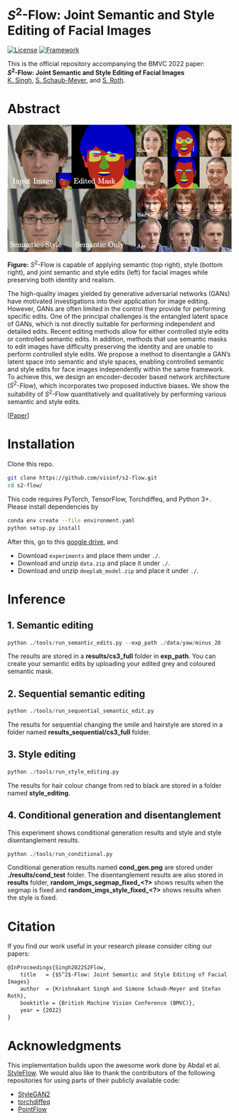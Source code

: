 # $S^2$-Flow: Joint Semantic and Style Editing of Facial Images
[![License](https://img.shields.io/badge/License-Apache%202.0-blue.svg)](https://opensource.org/licenses/Apache-2.0)
[![Framework](https://img.shields.io/badge/PyTorch-%23EE4C2C.svg?&logo=PyTorch&logoColor=white)](https://pytorch.org/)

This is the official repository accompanying the BMVC 2022 paper:<br>
**$S^2$-Flow: Joint Semantic and Style Editing of Facial Images**<br>
[K. Singh](https://kris-singh.github.io/), [S. Schaub-Meyer](https://schaubsi.github.io/), and [S. Roth](https://www.visinf.tu-darmstadt.de/visinf/team_members/sroth/sroth.en.jsp). 

# Abstract
<p align="center" width="100%">
<img src="figures/abstract_condensed.jpg" width="800" />
</p>

**Figure:** $S^2$-Flow is capable of applying semantic (top right), style (bottom right), and joint semantic and style edits (left) for facial images while preserving both identity and realism.

The high-quality images yielded by generative adversarial networks (GANs) have motivated investigations into their application for image editing. However, GANs are often limited in the control they provide for performing specific edits. One of the principal challenges is the entangled latent space of GANs, which is not directly suitable for performing independent and detailed edits. Recent editing methods allow for either controlled style edits or controlled semantic edits. In addition, methods that use semantic masks to edit images have difficulty preserving the identity and are unable to perform controlled style edits.
We propose a method to disentangle a GAN’s latent space into semantic and style spaces, enabling controlled semantic and style edits for face images independently within the same framework. To achieve this, we design an encoder-decoder based network architecture $(S^2$-Flow), which incorporates two proposed inductive biases. We show the suitability of $S^2$-Flow quantitatively and qualitatively by performing various semantic and style edits. 

[[Paper](https://arxiv.org/abs/2211.12209)]


# Installation

Clone this repo.
```bash
git clone https://github.com/visinf/s2-flow.git
cd s2-flow/
```

This code requires PyTorch, TensorFlow, Torchdiffeq, and Python 3+. Please install dependencies by
```bash
conda env create --file environment.yaml
python setup.py install
```
After this, go to this [google drive](https://drive.google.com/drive/folders/1nZ_U0qCFFwBM9L_h9mmV9W0axFt4Xd-N?usp=sharing), and 
* Download `experiments` and place them under `./`. 
* Download and unzip `data.zip` and place it under `./`.
* Download and unzip `deeplab_model.zip` and place it under `./`.


# Inference

## 1. Semantic editing
```python
python ./tools/run_semantic_edits.py --exp_path ./data/yaw/minus_20
```
The results are stored in a **results/cs3_full** folder in **exp_path**. 
You can create your semantic edits by uploading your edited grey and coloured semantic mask.

## 2. Sequential semantic editing
```python
python ./tools/run_sequential_semantic_edit.py
```
The results for sequential changing the smile and hairstyle are stored in a folder named **results_sequential/cs3_full** folder. 

## 3. Style editing
```python
python ./tools/run_style_editing.py
```
The results for hair colour change from red to black are stored in a folder named **style_editing**. 

## 4. Conditional generation and disentanglement 
This experiment shows conditional generation results and style and style disentanglement results.
```python
python ./tools/run_conditional.py
```
Conditional generation results named **cond_gen.png** are stored under **./results/cond_test** folder. 
The disentanglement results are also stored in **results** folder, **random_imgs_segmap_fixed_\<?\>** shows results when the segmap is fixed and **random_imgs_style_fixed_\<?\>** shows results when the style is fixed. 

# Citation
If you find our work useful in your research please consider citing our papers:
```
@InProceedings{Singh2022S2Flow,
    title   = {$S^2$-Flow: Joint Semantic and Style Editing of Facial Images}
    author  = {Krishnakant Singh and Simone Schaub-Meyer and Stefan Roth},
    booktitle = {British Machine Vision Conference (BMVC)},
    year = {2022}                         
}
```

# Acknowledgments
This implementation builds upon the awesome work done by Abdal et al. [StyleFlow](https://github.com/RameenAbdal/StyleFlow).
We would also like to thank the contributors of the following repositories for using parts of their publicly available code:
- [StyleGAN2](https://github.com/NVlabs/stylegan2)
- [torchdiffeq](https://github.com/rtqichen/torchdiffeq)
- [PointFlow](https://arxiv.org/abs/1906.12320)


